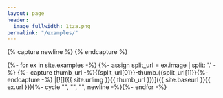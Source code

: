 ```yaml
---
layout: page
header:
  image_fullwidth: 1tza.png
permalink: "/examples/"
---
```


{% capture newline %}
{% endcapture %}

{%- for ex in site.examples -%}
{%- assign split_url = ex.image | split: '.' -%}
{%- capture thumb_url -%}{{split_url[0]}}-thumb.{{split_url[1]}}{%- endcapture -%}
|[![]({{ site.urlimg }}{{ thumb_url }})]({{ site.baseurl }}{{ ex.url }}){%- cycle "", "", "", newline -%}{%- endfor -%}
